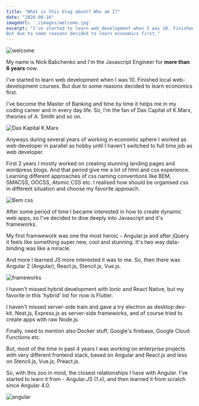 ```yaml
---
title: "What is this blog about? Who am I?"
date: "2020-08-16"
imageUrl: './images/welcome.jpg'
excerpt: "I've started to learn web development when I was 10. Finished local web-development courses. 
But due to some reasons decided to learn economics first."
---
```

![welcome](../images/post-1.jpg#responsive)

My name is Nick Babchenko and I'm the Javascript Engineer for **more than 6 years** now.

I've started to learn web development when I was 10. Finished local web-development courses. 
But due to some reasons decided to learn economics first. 

I've become the Master of Banking and time by time it helps me in my coding career and in every day life. 
So, I'm the fan of Das Capital of K.Marx, theories of A. Smith and so on. 

![Das Kapital K.Marx](../images/welcome/hipster-marx.jpeg#centered)

Anyways during several years of working in economic sphere I worked as web developer in parallel as hobby until I haven't switched to full time job as web developer.

First 2 years I mostly worked on creating stunning landing pages and wordpress blogs. And that period give me a lot of html and css experience. Learning different approaches of css naming conventions like BEM, SMACSS, OOCSS, Atomic CSS etc. I realised how should be organised css in different situation and choose my favorite approach. 

![Bem css](../images/welcome/bem.gif)

After some period of time I became interested in how to create dynamic web apps, so I've decided to dive deeply into Javascript and it's frameworks. 

My first framwework was one the most heroic - Angular.js and after jQuery it feels like something super new, cool and stunning. It's two way data-binding was like a miracle. 

And more I learned JS more interested it was to me. So, then there was Angular 2 (Angular), React.js, Stencil.js, Vue.js.

![frameworks](../images/welcome/frameworks.png)

I haven't missed hybrid development with Ionic and React Native, but my favorite in this 'hybrid' list for now is 
Flutter.


I haven't missed server-side train and gave a try electron as desktop dev-kit. Nest.js, Express.js as server-side frameworks, and of course tried to create apps with raw Node.js. 

Finally, need to mention also Docker stuff, Google's firebase, Google Cloud Functions etc.

But, most of the time in past 4 years I was working on enterprise projects with very different frontend stack, based on Angular and React.js and less on Stencil.js, Vue.js, Preact.js.

So, with this zoo in mind, the closest relationships I have with Angular. 
I've started to learn it from -  Angular.JS (1.x), and then learned it from scratch since Angular 4.0. 

![angular](../images/welcome/angular.jpg#centered)
